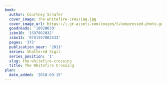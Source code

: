 ```yaml
---
book:
  author: Courtney Schafer
  cover_image: the-whitefire-crossing.jpg
  cover_image_url: https://i.gr-assets.com/images/S/compressed.photo.goodreads.com/books/1391343293l/10928630._SX98_.jpg
  goodreads: '10928630'
  isbn10: '1597802832'
  isbn13: '9781597802833'
  pages: '375'
  publication_year: '2011'
  series: Shattered Sigil
  series_position: '1'
  slug: the-whitefire-crossing
  title: The Whitefire Crossing
plan:
  date_added: '2018-09-15'
---
```

